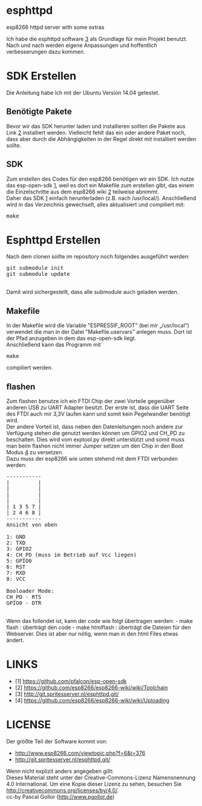 esphttpd
========
esp8266 httpd server with some extras

Ich habe die esphttpd software [3](http://git.spritesserver.nl/esphttpd.git/) als Grundlage für mein Projekt benutzt. Nach und nach werden eigene Anpassungen und hoffentlich verbesserungen dazu kommen.



SDK Erstellen
=============

Die Anleitung habe ich mit der Ubuntu Version 14.04 getestet.

Benötigte Pakete
----------------
Bevor wir das SDK herunter laden und installieren sollten die Pakete aus Link [2](https://github.com/esp8266/esp8266-wiki/wiki/Toolchain) installiert werden. Vielleicht fehlt das ein oder andere Paket noch, dass aber durch die Abhängigkeiten in der Regel direkt mit installiert werden sollte.

SDK
---
Zum erstellen des Codes für den esp8266 benötigen wir ein SDK. Ich nutze das esp-open-sdk [1](https://github.com/pfalcon/esp-open-sdk), weil es dort ein Makefile zum erstellen gibt, das einem die Einzelschritte aus dem esp8266 wiki [2](https://github.com/esp8266/esp8266-wiki/wiki/Toolchain) teilweise abnimmt.<br>
Daher das SDK [1](https://github.com/pfalcon/esp-open-sdk) einfach herunterladen (z.B. nach /usr/local/). Anschließend wird in das Verzeichnis gewechselt, alles aktualisiert und compiliert mit:
<pre>make</pre>


Esphttpd Erstellen
==================

Nach dem clonen sollte im repository noch folgendes ausgeführt werden:
<pre>git submodule init
git submodule update</pre>
<br>Damit wird sichergestellt, dass alle submodule auch geladen werden.

Makefile
--------

In der Makefile wird die Variable "ESPRESSIF_ROOT" (bei mir „/usr/local“) verwendet die man in der Datei "Makefile.uservars" anlegen muss. Dort ist der Pfad anzugeben in dem das esp-open-sdk liegt.
<br>
Anschließend kann das Programm mit
<pre>make</pre>
compiliert werden.<br>

flashen
-------
Zum flashen benutze ich ein FTDI Chip der zwei Vorteile gegenüber anderen USB zu UART Adapter besitzt. Der erste ist, dass die UART Seite des FTDI auch mir 3,3V laufen kann und somit kein Pegelwandler benötigt wird.<br>
Der andere Vorteil ist, dass neben den Datenleitungen noch andere zur Verfügung stehen die genutzt werden können um GPIO2 und CH_PD zu beschalten. Dies wird vom exptool.py direkt unterstützt und somit muss man beim flashen nicht immer Jumper setzen um den Chip in den Boot Modus [4](https://github.com/esp8266/esp8266-wiki/wiki/Uploading) zu versetzen.
<br>
Dazu muss der esp8266 wie unten stehend mit dem FTDI verbunden werden:<br>

<pre>
-----------
|         |
|         |
|         |
|         |
| 1 3 5 7 |
| 2 4 6 8 |
-----------
Ansicht von oben

1: GND
2: TXD
3: GPIO2
4: CH_PD (muss im Betrieb auf Vcc liegen)
5: GPIO0
6: RST
7: RXD
8: VCC

Booloader Mode:
CH_PD - RTS
GPIO0 - DTR
</pre>
<br>
Wenn das follendet ist, kann der code wie folgt übertragen werden:
- make flash : überträgt den code
- make htmlflash : überträgt die Dateien für den Webserver. Dies ist aber nur nötig, wenn man in den html Files etwas ändert.


LINKS
=====
- [1] https://github.com/pfalcon/esp-open-sdk
- [2] https://github.com/esp8266/esp8266-wiki/wiki/Toolchain
- [3] http://git.spritesserver.nl/esphttpd.git/
- [4] https://github.com/esp8266/esp8266-wiki/wiki/Uploading


LICENSE
=======

Der größte Teil der Software kommt von:
- http://www.esp8266.com/viewtopic.php?f=6&t=376
- http://git.spritesserver.nl/esphttpd.git/

Wenn nicht explizit anders angegeben gillt:<br>
Dieses Material steht unter der Creative-Commons-Lizenz Namensnennung 4.0 International. Um eine Kopie dieser Lizenz zu sehen, besuchen Sie http://creativecommons.org/licenses/by/4.0/.
<br>cc-by Pascal Gollor (http://www.pgollor.de)
